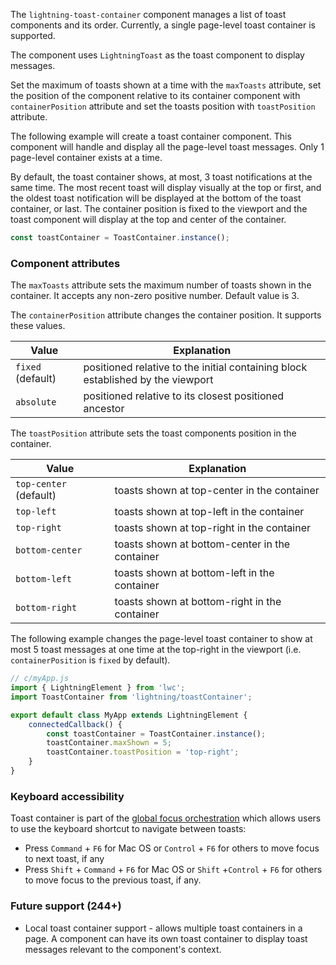 The `lightning-toast-container` component manages a list of toast components and its order. Currently, a single page-level toast container is supported.

The component uses `LightningToast` as the toast component to display messages.

Set the maximum of toasts shown at a time with the `maxToasts` attribute, set the position of the component relative to its container component with `containerPosition` attribute and set the toasts position with `toastPosition` attribute.

The following example will create a toast container component. This component will handle and display all the page-level toast messages. Only 1 page-level container exists at a time.

By default, the toast container shows, at most, 3 toast notifications at the same time.  The most recent toast will display visually at the top or first, and the oldest toast notification will be displayed at the bottom of the toast container, or last. The container position is fixed to the viewport and the toast component will display at the top and center of the container.

```javascript
const toastContainer = ToastContainer.instance();
```

### Component attributes

The `maxToasts` attribute sets the maximum number of toasts shown in the container. It accepts any non-zero positive number. Default value is 3.

The `containerPosition` attribute changes the container position. It supports these values.

| Value | Explanation  |
|-------| ------------ |
| `fixed` (default) |  positioned relative to the initial containing block established by the viewport |
| `absolute` | positioned relative to its closest positioned ancestor |

The `toastPosition` attribute sets the toast components position in the container.

| Value | Explanation  |
|-------| ------------ |
| `top-center` (default) | toasts shown at top-center in the container |
| `top-left` | toasts shown at top-left in the container |
| `top-right` | toasts shown at top-right in the container |
| `bottom-center` | toasts shown at bottom-center in the container |
| `bottom-left` | toasts shown at bottom-left in the container |
| `bottom-right` | toasts shown at bottom-right in the container |

The following example changes the page-level toast container to show at most 5 toast messages at one time at the top-right in the viewport (i.e. `containerPosition` is `fixed` by default).
```javascript
// c/myApp.js
import { LightningElement } from 'lwc';
import ToastContainer from 'lightning/toastContainer';

export default class MyApp extends LightningElement {
    connectedCallback() {
        const toastContainer = ToastContainer.instance();
        toastContainer.maxShown = 5;
        toastContainer.toastPosition = 'top-right';
    }
}
```

### Keyboard accessibility
Toast container is part of the [global focus orchestration](https://www.lightningdesignsystem.com/accessibility/guidelines/global-focus/#global-orchestration) which allows users to use the keyboard shortcut to navigate between toasts:
- Press `Command` + `F6` for Mac OS or `Control` + `F6` for others to move focus to next toast, if any
- Press `Shift` + `Command` + `F6` for Mac OS or `Shift` +`Control` + `F6` for others to move focus to the previous toast, if any.


### Future support (244+)
- Local toast container support - allows multiple toast containers in a page. A component can have its own toast container to display toast messages relevant to the component's context.
